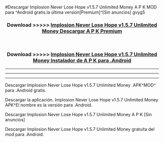 #Descargar Implosion Never Lose Hope v1.5.7 Unlimited Money  A P K MOD para ^Android gratis.la última versión[Premium]^[Sin anuncios] gvyg5



<div align="center">
<h3>Download >>>>> <a href="https://es-web.web.app/?es= Implosion Never Lose Hope v1.5.7 Unlimited Money ">Implosion Never Lose Hope v1.5.7 Unlimited Money  Descargar A P K Premium</a></h3><br>

<h3>Download >>>>> <a href="https://es-web.web.app/?es= Implosion Never Lose Hope v1.5.7 Unlimited Money ">Implosion Never Lose Hope v1.5.7 Unlimited Money  Instalador de A P K para .Android</a></h3>
</div>


----------------------------------------------------------

----------------------------------------------------------

----------------------------------------------------------

Descargar Implosion Never Lose Hope v1.5.7 Unlimited Money  .APK^MOD^ para .Android gratis.

Descargar la aplicación. Implosion Never Lose Hope v1.5.7 Unlimited Money  APK^El nombre es la versión para .Android.

Descargar Implosion Never Lose Hope v1.5.7 Unlimited Money  A P K [Sin anuncios]

Descargar Implosion Never Lose Hope v1.5.7 Unlimited Money  gratuita del mod para .Android.